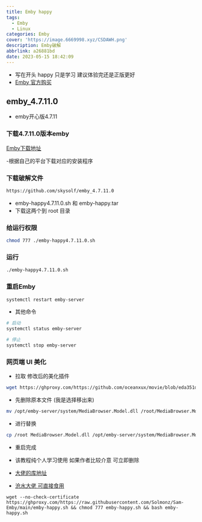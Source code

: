```yaml
---
title: Emby happy
tags:
  - Emby
  - Linux
categories: Emby
cover: 'https://image.6669998.xyz/CSDAWH.png'
description: Emby破解
abbrlink: a26881bd
date: 2023-05-15 18:42:09
---
```


 - 写在开头 happy 只是学习 建议体验完还是正版更好
 - [Emby 官方购买](https://emby.media/premiere.html)
## emby_4.7.11.0
- emby开心版4.7.11

### 下载4.7.11.0版本emby
[Emby下载地址](https://github.com/MediaBrowser/Emby.Releases/releases/tag/4.7.11.0)

 -根据自己的平台下载对应的安装程序

### 下载破解文件
```bash
https://github.com/skysolf/emby_4.7.11.0
```
- emby-happy4.7.11.0.sh 和 emby-happy.tar 
- 下载这两个到 root 目录
### 给运行权限
```bash
chmod 777 ./emby-happy4.7.11.0.sh
```
### 运行
```bash
./emby-happy4.7.11.0.sh
```

### 重启Emby
```bash
systemctl restart emby-server
```
- 其他命令
```bash
# 启动
systemctl status emby-server

# 停止
systemctl stop emby-server
```
### 网页端 UI 美化
- 拉取 修改后的美化插件

```bash
wget https://ghproxy.com/https://github.com/oceanxux/movie/blob/eda351dbf2e1ba47131322f995fa8b566b0d5138/MediaBrowser.Model.dll
```
- 先删除原本文件 (我是选择移出来)

```bash
mv /opt/emby-server/system/MediaBrowser.Model.dll /root/MediaBrowser.Model.dll.bk
```
- 进行替换
```bash
cp /root MediaBrowser.Model.dll /opt/emby-server/system/MediaBrowser.Model.dll
```
- 重启完成


- 该教程纯个人学习使用 如果作者比较介意 可立即删除

- [大佬的库地址](https://github.com/skysolf/emby_4.7.11.0)
- [沧水大佬 可直接食用](https://cangshui.net/5138.html)


````
wget --no-check-certificate https://ghproxy.com/https://raw.githubusercontent.com/Solmonz/Sam-Emby/main/emby-happy.sh && chmod 777 emby-happy.sh && bash emby-happy.sh
````